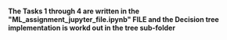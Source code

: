 #### The Tasks 1 through 4 are written in the "ML_assignment_jupyter_file.ipynb" FILE and the Decision tree implementation is workd out in the tree sub-folder